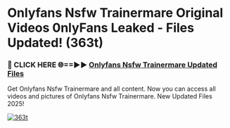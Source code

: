 # Onlyfans Nsfw Trainermare Original Videos 0nlyFans Leaked - Files Updated! (363t)

<h3>🔴 CLICK HERE 🌐==►► <a href="https://tinyurl.com/x26r9saj" rel="nofollow">Onlyfans Nsfw Trainermare Updated Files</a></h3>

Get Onlyfans Nsfw Trainermare and all content. Now you can access all videos and pictures of Onlyfans Nsfw Trainermare. New Updated Files 2025!

[![363t](https://i.imgur.com/LkgZPqh.gif)](https://tinyurl.com/x26r9saj)
